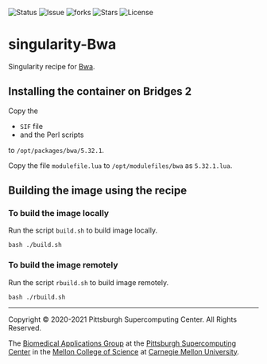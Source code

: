 ![Status](https://github.com/pscedu/singularity-bwa/actions/workflows/main.yml/badge.svg)
![Issue](https://img.shields.io/github/issues/pscedu/singularity-bwa)
![forks](https://img.shields.io/github/forks/pscedu/singularity-bwa)
![Stars](https://img.shields.io/github/stars/pscedu/singularity-bwa)
![License](https://img.shields.io/github/license/pscedu/singularity-bwa)

# singularity-Bwa
Singularity recipe for [Bwa](https://github.com/sandialabs/Bwa).

## Installing the container on Bridges 2
Copy the

* `SIF` file
* and the Perl scripts

to `/opt/packages/bwa/5.32.1`.

Copy the file `modulefile.lua` to `/opt/modulefiles/bwa` as `5.32.1.lua`.

## Building the image using the recipe
### To build the image locally
Run the script `build.sh` to build image locally.

```
bash ./build.sh
```

### To build the image remotely
Run the script `rbuild.sh` to build image remotely.

```
bash ./rbuild.sh
```

---
Copyright © 2020-2021 Pittsburgh Supercomputing Center. All Rights Reserved.

The [Biomedical Applications Group](https://www.psc.edu/biomedical-applications/) at the [Pittsburgh Supercomputing
Center](http://www.psc.edu) in the [Mellon College of Science](https://www.cmu.edu/mcs/) at [Carnegie Mellon University](http://www.cmu.edu).
